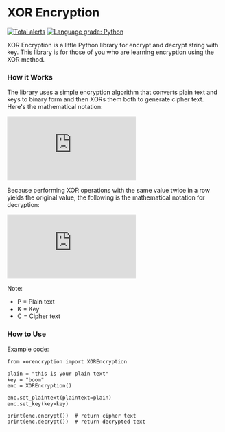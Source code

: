 # XOR Encryption
[![Total alerts](https://img.shields.io/lgtm/alerts/g/AlvifSandana/xorencryption.svg?logo=lgtm&logoWidth=18)](https://lgtm.com/projects/g/AlvifSandana/xorencryption/alerts/)
[![Language grade: Python](https://img.shields.io/lgtm/grade/python/g/AlvifSandana/xorencryption.svg?logo=lgtm&logoWidth=18)](https://lgtm.com/projects/g/AlvifSandana/xorencryption/context:python) 

XOR Encryption is a little Python library for encrypt and decrypt string with key. 
This library is for those of you who are learning encryption using the XOR method.

### How it Works
The library uses a simple encryption algorithm that converts plain text and keys to binary form and then XORs them both to generate cipher text.
Here's the mathematical notation:

![XOR encryption notation ](http://www.sciweavers.org/tex2img.php?eq=C%20%3D%20P%20%5Coplus%20K%0A&bc=White&fc=Black&im=jpg&fs=12&ff=arev&edit=0)

Because performing XOR operations with the same value twice in a row yields the original value, the following is the mathematical notation for decryption:

![XOR decryption notation](http://www.sciweavers.org/tex2img.php?eq=P%20%3D%20C%20%5Coplus%20K%0A&bc=White&fc=Black&im=jpg&fs=12&ff=arev&edit=0)

Note:
 - P = Plain text 
 - K = Key
 - C = Cipher text

### How to Use
Example code:

```
from xorencryption import XOREncryption

plain = "this is your plain text"
key = "boom"
enc = XOREncryption()

enc.set_plaintext(plaintext=plain)
enc.set_key(key=key)

print(enc.encrypt())  # return cipher text
print(enc.decrypt())  # return decrypted text
```


